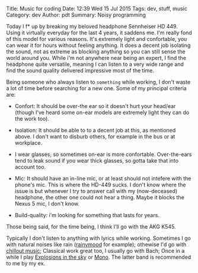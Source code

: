 Title: Music for coding
Date: 12:39 Wed 15 Jul 2015
Tags: dev, stuff, music
Category: dev
Author: pdt
Summary: Noisy programming

Today I f* up by breaking my beloved headphone Sennheiser HD 449. Using it virtually
everyday for the last 4 years, it saddens me. I'm really fond of this model for various
reasons. It's extremely light and confortable, you can wear it for hours without feeling
anything. It does a decent job isolating
the sound, not as extreme as blocking anything so you can still sense the world
around you. While i'm not anywhere near being an expert, I find the headphone
quite versatile, meaning I can listen to a very wide range and find the sound quality
delivered impressive most of the time.


Being someone who always listen to `something` while working, I don't waste a lot of
time before searching for a new one. Some of my principal criteria are:

* Confort: It should be over-the ear so it doesn't hurt
your head/ear (though I've heard some on-ear models are extremely light they can
do the work too).

* Isolation: It should be able to to a decent job at this, as mentioned above. I don't
want to disburb others, for example in the bus or at workplace.

* I wear glasses, so sometimes on-ear is more confortable. Over-the-ears tend to leak
sound if you wear thick glasses, so gotta take that into account too.

* Mic: It should have an in-line mic, or at least should not intefere with the phone's mic.
This is where the HD-449 sucks. I don't know where the issue is but whenever I try
to answer call with my (now-deceased) headphone, the other one could not hear a thing.
Maybe it blocks the Nexus 5 mic, I don't know.

* Build-quality: i'm looking for something that lasts for years.

Those being said, for the time being, I think I'll go with the AKG K545. 

Typically I don't listen to anything with lyrics while working. Sometimes I go with
natural noises like rain ([rainymood](http://www.rainymood.com/) for example);
othewise I'd go with [chillout music](http://www.di.fm/chillout/);
Classical work great too, I usually go with Bach; Once in a while I play
[Explosions in the sky](https://www.youtube.com/watch?v=Ziw4yd5R0QI) or
[Mono](https://www.youtube.com/watch?v=JbnhjsDI_ho). The latter band is recommended to me
by my ex.
